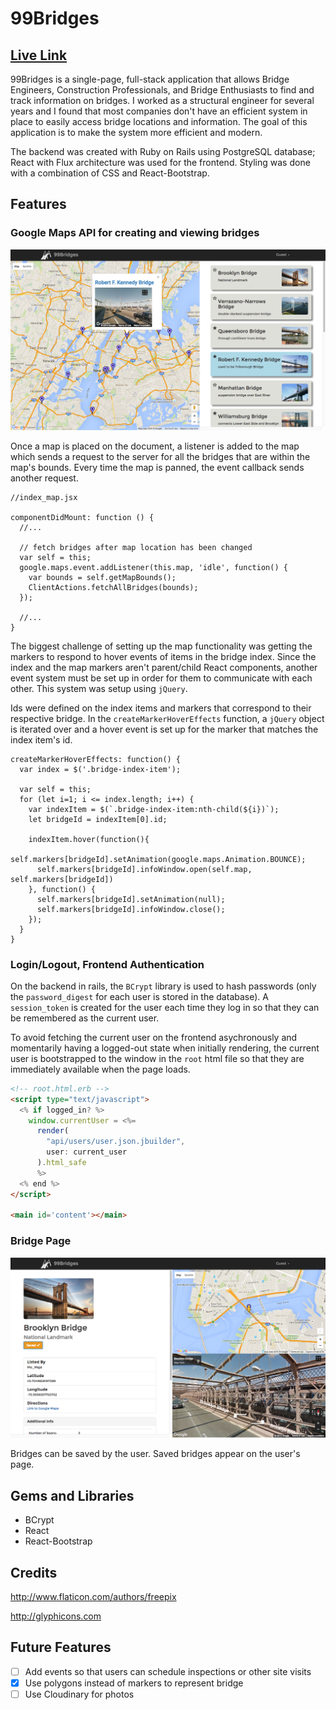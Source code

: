 # 99Bridges

## [Live Link][heroku]

[heroku]: http://ninetyninebridges.herokuapp.com

99Bridges is a single-page, full-stack application that allows Bridge Engineers, Construction Professionals, and Bridge Enthusiasts to find and track information on bridges. I worked as a structural engineer for several years and I found that most companies don't have an efficient system in place to easily access bridge locations and information. The goal of this application is to make the system more efficient and modern.

The backend was created with Ruby on Rails using PostgreSQL database; React with Flux architecture was used for the frontend. Styling was done with a combination of CSS and React-Bootstrap.

## Features

### Google Maps API for creating and viewing bridges

![Index](/docs/images/index.png)

Once a map is placed on the document, a listener is added to the map which sends a request to the server for all the bridges that are within the map's bounds. Every time the map is panned, the event callback sends another request.

```JS
//index_map.jsx

componentDidMount: function () {
  //...

  // fetch bridges after map location has been changed
  var self = this;
  google.maps.event.addListener(this.map, 'idle', function() {
    var bounds = self.getMapBounds();
    ClientActions.fetchAllBridges(bounds);
  });

  //...
}
```

The biggest challenge of setting up the map functionality was getting the markers to respond to hover events of items in the bridge index. Since the index and the map markers aren't parent/child React components, another event system must be set up in order for them to communicate with each other. This system was setup using `jQuery`.

Ids were defined on the index items and markers that correspond to their respective bridge. In the `createMarkerHoverEffects` function, a `jQuery` object is iterated over and a hover event is set up for the marker that matches the index item's id.

```JS
createMarkerHoverEffects: function() {
  var index = $('.bridge-index-item');

  var self = this;
  for (let i=1; i <= index.length; i++) {
    var indexItem = $(`.bridge-index-item:nth-child(${i})`);
    let bridgeId = indexItem[0].id;

    indexItem.hover(function(){
      self.markers[bridgeId].setAnimation(google.maps.Animation.BOUNCE);
      self.markers[bridgeId].infoWindow.open(self.map, self.markers[bridgeId])
    }, function() {
      self.markers[bridgeId].setAnimation(null);
      self.markers[bridgeId].infoWindow.close();
    });
  }
}
```

### Login/Logout, Frontend Authentication

On the backend in rails, the `BCrypt` library is used to hash passwords (only the `password_digest` for each user is stored in the database).  A `session_token` is created for the user each time they log in so that they can be remembered as the current user.

To avoid fetching the current user on the frontend asychronously and momentarily having a logged-out state when initially rendering, the current user is bootstrapped to the window in the `root` html file so that they are immediately available when the page loads.

```html
<!-- root.html.erb -->
<script type="text/javascript">
  <% if logged_in? %>
    window.currentUser = <%=
      render(
        "api/users/user.json.jbuilder",
        user: current_user
      ).html_safe
      %>
  <% end %>
</script>

<main id='content'></main>
```

### Bridge Page

![Bridge-Show](/docs/images/bridge_show.png)

Bridges can be saved by the user. Saved bridges appear on the user's page.


## Gems and Libraries
- BCrypt
- React
- React-Bootstrap

## Credits
http://www.flaticon.com/authors/freepix

http://glyphicons.com

## Future Features
- [ ] Add events so that users can schedule inspections or other site visits
- [X] Use polygons instead of markers to represent bridge
- [ ] Use Cloudinary for photos
